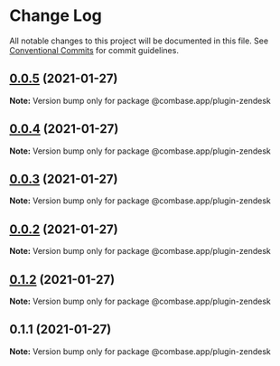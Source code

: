 # Change Log

All notable changes to this project will be documented in this file.
See [Conventional Commits](https://conventionalcommits.org) for commit guidelines.

## [0.0.5](https://github.com/GetStream/combase-plugins/compare/@combase.app/plugin-zendesk@0.0.4...@combase.app/plugin-zendesk@0.0.5) (2021-01-27)

**Note:** Version bump only for package @combase.app/plugin-zendesk





## [0.0.4](https://github.com/GetStream/combase-plugins/compare/@combase.app/plugin-zendesk@0.0.3...@combase.app/plugin-zendesk@0.0.4) (2021-01-27)

**Note:** Version bump only for package @combase.app/plugin-zendesk





## [0.0.3](https://github.com/GetStream/combase-plugins/compare/@combase.app/plugin-zendesk@0.0.2...@combase.app/plugin-zendesk@0.0.3) (2021-01-27)

**Note:** Version bump only for package @combase.app/plugin-zendesk





## [0.0.2](https://github.com/GetStream/combase-plugins/compare/@combase.app/plugin-zendesk@0.1.2...@combase.app/plugin-zendesk@0.0.2) (2021-01-27)

**Note:** Version bump only for package @combase.app/plugin-zendesk





## [0.1.2](https://github.com/GetStream/combase-plugins/compare/@combase.app/plugin-zendesk@0.1.1...@combase.app/plugin-zendesk@0.1.2) (2021-01-27)

**Note:** Version bump only for package @combase.app/plugin-zendesk





## 0.1.1 (2021-01-27)

**Note:** Version bump only for package @combase.app/plugin-zendesk
